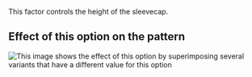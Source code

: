 This factor controls the height of the sleevecap.

## Effect of this option on the pattern

![This image shows the effect of this option by superimposing several variants that have a different value for this option](jaeger\_sleevecapheight\_sample.svg "Effect of this option on the pattern")
